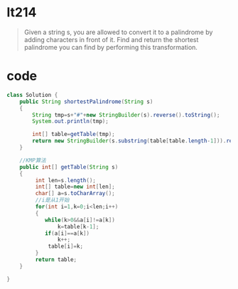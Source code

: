 # lt214
>Given a string s, you are allowed to convert it to a palindrome by adding characters in front of it. Find and return the shortest palindrome you can find by performing this transformation.

# code
```java
class Solution {
    public String shortestPalindrome(String s) 
    {
        String tmp=s+"#"+new StringBuilder(s).reverse().toString();
        System.out.println(tmp);

        int[] table=getTable(tmp);
        return new StringBuilder(s.substring(table[table.length-1])).reverse().toString()+s;         
    }

    //KMP算法
    public int[] getTable(String s)
    {
         int len=s.length();
         int[] table=new int[len];
         char[] a=s.toCharArray();
         //i是从1开始
         for(int i=1,k=0;i<len;i++)
         {
            while(k>0&&a[i]!=a[k])
                k=table[k-1];
            if(a[i]==a[k])
                k++;
             table[i]=k;
         }
         return table;
    }

}
```
